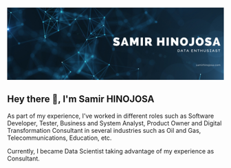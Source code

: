 [![Braydon's GitHub Banner](./assets/GitHubHeader.png)](https://braydoncoyer.dev)

## Hey there 👋, I'm Samir HINOJOSA

As part of my experience, I’ve worked in different roles such as Software Developer, Tester, Business and System Analyst, Product Owner and Digital Transformation Consultant in several industries such as Oil and Gas, Telecommunications, Education, etc.

Currently, I became Data Scientist taking advantage of my experience as Consultant.